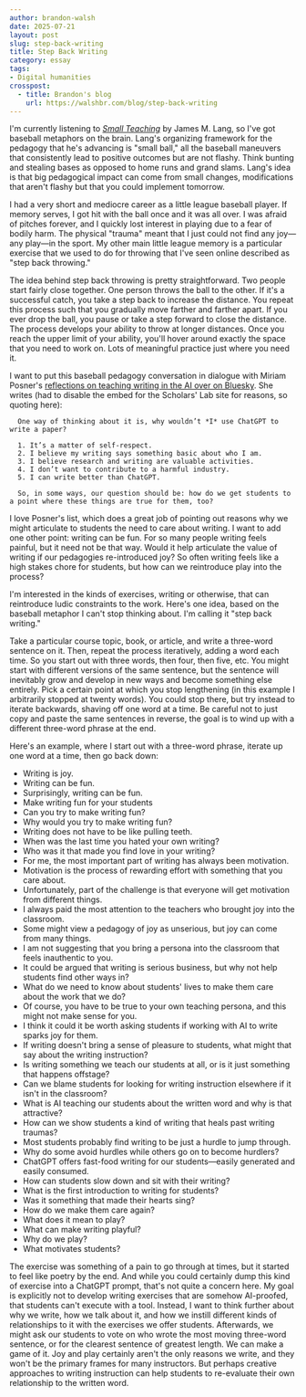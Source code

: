 ```yaml
---
author: brandon-walsh
date: 2025-07-21
layout: post
slug: step-back-writing
title: Step Back Writing
category: essay
tags:
- Digital humanities
crosspost:
  - title: Brandon's blog
    url: https://walshbr.com/blog/step-back-writing
---
```

I'm currently listening to _[Small Teaching](https://www.wiley.com/en-us/Small+Teaching%3A+Everyday+Lessons+from+the+Science+of+Learning%2C+2nd+Edition-p-9781119755548)_ by James M. Lang, so I've got baseball metaphors on the brain. Lang's organizing framework for the pedagogy that he's advancing is "small ball," all the baseball maneuvers that consistently lead to positive outcomes but are not flashy. Think bunting and stealing bases as opposed to home runs and grand slams. Lang's idea is that big pedagogical impact can come from small changes, modifications that aren't flashy but that you could implement tomorrow.

I had a very short and mediocre career as a little league baseball player. If memory serves, I got hit with the ball once and it was all over. I was afraid of pitches forever, and I quickly lost interest in playing due to a fear of bodily harm. The physical "trauma" meant that I just could not find any joy—any play—in the sport. My other main little league memory is a particular exercise that we used to do for throwing that I've seen online described as "step back throwing." 

The idea behind step back throwing is pretty straightforward. Two people start fairly close together. One person throws the ball to the other. If it's a successful catch, you take a step back to increase the distance. You repeat this process such that you gradually move farther and farther apart. If you ever drop the ball, you pause or take a step forward to close the distance. The process develops your ability to throw at longer distances. Once you reach the upper limit of your ability, you'll hover around exactly the space that you need to work on. Lots of meaningful practice just where you need it. 

I want to put this baseball pedagogy conversation in dialogue with Miriam Posner's [reflections on teaching writing in the AI over on Bluesky](https://bsky.app/profile/did:plc:rzn6yramffebefeitqifiqqz/post/3lqpq5afvic2x?ref_src=embed&ref_url=https%253A%252F%252Fwalshbr.com%252F). She writes (had to disable the embed for the Scholars' Lab site for reasons, so quoting here):

```
  One way of thinking about it is, why wouldn’t *I* use ChatGPT to write a paper?

  1. It’s a matter of self-respect.
  2. I believe my writing says something basic about who I am.
  3. I believe research and writing are valuable activities.
  4. I don’t want to contribute to a harmful industry.
  5. I can write better than ChatGPT.

  So, in some ways, our question should be: how do we get students to a point where these things are true for them, too?
```

I love Posner's list, which does a great job of pointing out reasons why we might articulate to students the need to care about writing. I want to add one other point: writing can be fun. For so many people writing feels painful, but it need not be that way. Would it help articulate the value of writing if our pedagogies re-introduced joy? So often writing feels like a high stakes chore for students, but how can we reintroduce play into the process?

I'm interested in the kinds of exercises, writing or otherwise, that can reintroduce ludic constraints to the work. Here's one idea, based on the baseball metaphor I can't stop thinking about. I'm calling it "step back writing." 

Take a particular course topic, book, or article, and write a three-word sentence on it. Then, repeat the process iteratively, adding a word each time. So you start out with three words, then four, then five, etc. You might start with different versions of the same sentence, but the sentence will inevitably grow and develop in new ways and become something else entirely. Pick a certain point at which you stop lengthening (in this example I arbitrarily stopped at twenty words). You could stop there, but try instead to iterate backwards, shaving off one word at a time. Be careful not to just copy and paste the same sentences in reverse, the goal is to wind up with a different three-word phrase at the end. 

Here's an example, where I start out with a three-word phrase, iterate up one word at a time, then go back down:

* Writing is joy.
* Writing can be fun.
* Surprisingly, writing can be fun. 
* Make writing fun for your students
* Can you try to make writing fun?
* Why would you try to make writing fun?
* Writing does not have to be like pulling teeth.
* When was the last time you hated your own writing?
* Who was it that made you find love in your writing?
* For me, the most important part of writing has always been motivation.
* Motivation is the process of rewarding effort with something that you care about.
* Unfortunately, part of the challenge is that everyone will get motivation from different things.
* I always paid the most attention to the teachers who brought joy into the classroom. 
* Some might view a pedagogy of joy as unserious, but joy can come from many things.
* I am not suggesting that you bring a persona into the classroom that feels inauthentic to you.
* It could be argued that writing is serious business, but why not help students find other ways in?
* What do we need to know about students' lives to make them care about the work that we do?
* Of course, you have to be true to your own teaching persona, and this might not make sense for you.
* I think it could it be worth asking students if working with AI to write sparks joy for them.
* If writing doesn't bring a sense of pleasure to students, what might that say about the writing instruction?
* Is writing something we teach our students at all, or is it just something that happens offstage?
* Can we blame students for looking for writing instruction elsewhere if it isn't in the classroom?
* What is AI teaching our students about the written word and why is that attractive?
* How can we show students a kind of writing that heals past writing traumas? 
* Most students probably find writing to be just a hurdle to jump through.
* Why do some avoid hurdles while others go on to become hurdlers?
* ChatGPT offers fast-food writing for our students—easily generated and easily consumed.
* How can students slow down and sit with their writing?
* What is the first introduction to writing for students?
* Was it something that made their hearts sing?
* How do we make them care again?
* What does it mean to play?
* What can make writing playful?
* Why do we play?
* What motivates students?

The exercise was something of a pain to go through at times, but it started to feel like poetry by the end. And while you could certainly dump this kind of exercise into a ChatGPT prompt, that's not quite a concern here. My goal is explicitly not to develop writing exercises that are somehow AI-proofed, that students can't execute with a tool. Instead, I want to think further about why we write, how we talk about it, and how we instill different kinds of relationships to it with the exercises we offer students. Afterwards, we might ask our students to vote on who wrote the most moving three-word sentence, or for the clearest sentence of greatest length. We can make a game of it. Joy and play certainly aren't the only reasons we write, and they won't be the primary frames for many instructors. But perhaps creative approaches to writing instruction can help students to re-evaluate their own relationship to the written word. 
